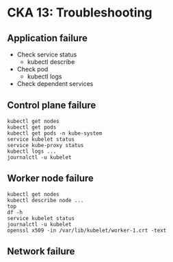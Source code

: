 # CKA 13: Troubleshooting

## Application failure

* Check service status
    * kubectl describe
* Check pod
    * kubectl logs
* Check dependent services    

## Control plane failure

    kubectl get nodes
    kubectl get pods
    kubectl get pods -n kube-system
    service kubelet status
    service kube-proxy status
    kubectl logs ...
    journalctl -u kubelet

## Worker node failure

    kubectl get nodes
    kubectl describe node ...
    top
    df -h
    service kubelet status
    journalctl -u kubelet
    openssl x509 -in /var/lib/kubelet/worker-1.crt -text

## Network failure

